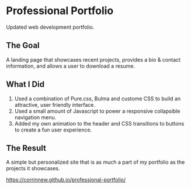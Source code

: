 # Professional Portfolio
Updated web development portfolio.

## The Goal
A landing page that showcases recent projects, provides a bio & contact information, and allows a user to download a resume.

## What I Did
1. Used a combination of Pure.css, Bulma and custome CSS to build an attractive, user friendly interface.
2. Used a small amount of Javascript to power a responsive collapsible navigation menu.
3. Added my own animation to the header and CSS transitions to buttons to create a fun user experience.

## The Result

A simple but personalized site that is as much a part of my portfolio as the projects it showcases.

https://corrinnew.github.io/professional-portfolio/

